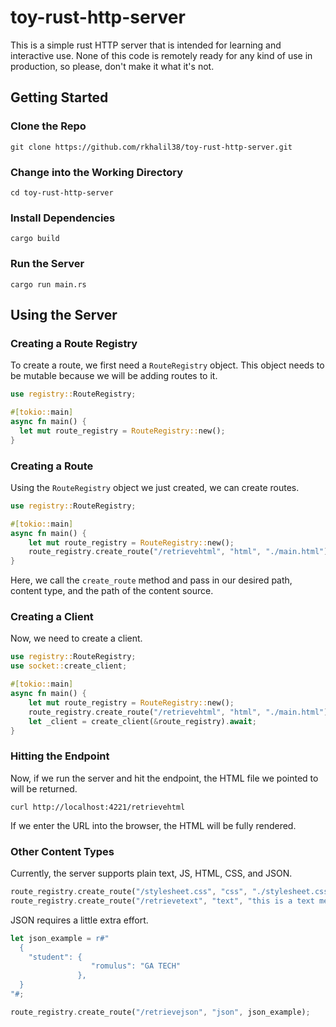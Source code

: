 # toy-rust-http-server

This is a simple rust HTTP server that is intended for learning and interactive use.
None of this code is remotely ready for any kind of use in production, so please, don't make it what it's not.

## Getting Started

### Clone the Repo
```
git clone https://github.com/rkhalil38/toy-rust-http-server.git
```

### Change into the Working Directory
```
cd toy-rust-http-server
```
### Install Dependencies
```
cargo build
```
### Run the Server
```
cargo run main.rs
```

## Using the Server

### Creating a Route Registry
To create a route, we first need a `RouteRegistry` object. This object needs to be mutable because we will be adding routes to it.
```rust
use registry::RouteRegistry;

#[tokio::main]
async fn main() {
  let mut route_registry = RouteRegistry::new();
}
```
### Creating a Route
Using the `RouteRegistry` object we just created, we can create routes.
```rust
use registry::RouteRegistry;

#[tokio::main]
async fn main() {
    let mut route_registry = RouteRegistry::new();
    route_registry.create_route("/retrievehtml", "html", "./main.html");
}
```
Here, we call the `create_route` method and pass in our desired path, content type, and the path of the content source.

### Creating a Client
Now, we need to create a client.
```rust
use registry::RouteRegistry;
use socket::create_client;

#[tokio::main]
async fn main() {
    let mut route_registry = RouteRegistry::new();
    route_registry.create_route("/retrievehtml", "html", "./main.html");
    let _client = create_client(&route_registry).await;
}
```

### Hitting the Endpoint
Now, if we run the server and hit the endpoint, the HTML file we pointed to will be returned.
```
curl http://localhost:4221/retrievehtml
```
If we enter the URL into the browser, the HTML will be fully rendered.
### Other Content Types
Currently, the server supports plain text, JS, HTML, CSS, and JSON.
```rust
route_registry.create_route("/stylesheet.css", "css", "./stylesheet.css");
route_registry.create_route("/retrievetext", "text", "this is a text message");
```
JSON requires a little extra effort.
```rust
let json_example = r#"
  {
    "student": {
                  "romulus": "GA TECH"
               },
  }
"#;

route_registry.create_route("/retrievejson", "json", json_example);
```

